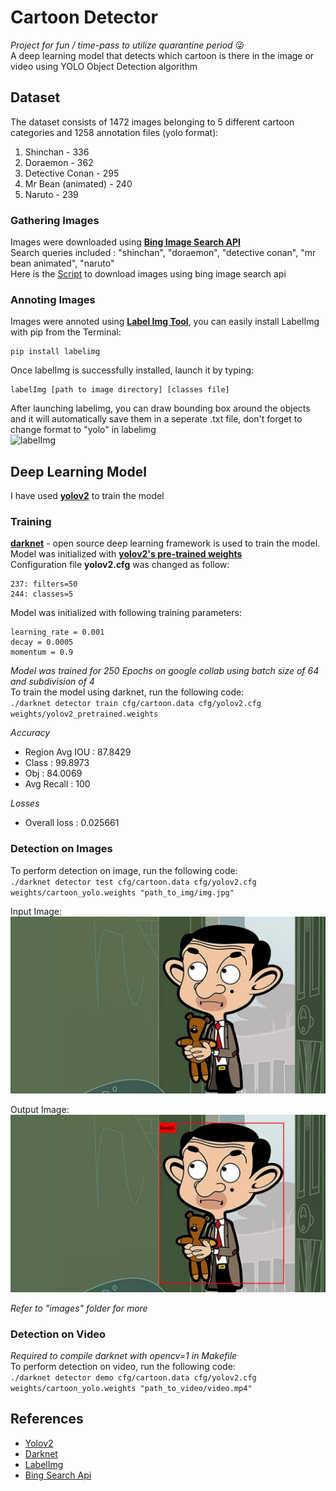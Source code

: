 # **Cartoon Detector**
*Project for fun / time-pass to utilize quarantine period* 😜  
A deep learning model that detects which cartoon is there in the image or video using YOLO Object Detection algorithm
## Dataset
The dataset consists of 1472 images belonging to 5 different cartoon categories and 1258 annotation files (yolo format):
1. Shinchan - 336
2. Doraemon - 362
3. Detective Conan - 295
4. Mr Bean (animated) - 240
5. Naruto - 239  
### Gathering Images
Images were downloaded using [**Bing Image Search API**](https://azure.microsoft.com/en-in/services/cognitive-services/bing-image-search-api/)  
Search queries included : "shinchan", "doraemon", "detective conan", "mr bean animated", "naruto"  
Here is the [Script](https://github.com/jainamshah17/cartoon-detector/blob/master/scripts/bing_images.py) to download images using bing image search api  
  
### Annoting Images
Images were annoted using [**Label Img Tool**](https://github.com/tzutalin/labelImg), you can easily install LabelImg with pip from the Terminal:  
```
pip install labelimg
```  
Once labelImg is successfully installed, launch it by typing:  
```
labelImg [path to image directory] [classes file]
```  
After launching labelimg, you can draw bounding box around the objects and it will automatically save them in a seperate .txt file, don't forget to change format to "yolo" in labelimg  
![labelImg]()
## Deep Learning Model
I have used [**yolov2**](https://arxiv.org/pdf/1612.08242.pdf) to train the model  
### Training  
[**darknet**](https://github.com/AlexeyAB/darknet) - open source deep learning framework is used to train the model.  
Model was initialized with [**yolov2's pre-trained weights**](https://pjreddie.com/darknet/yolo/)  
Configuration file **yolov2.cfg** was changed as follow:
```
237: filters=50
244: classes=5
```  
Model was initialized with following training parameters:  
```
learning_rate = 0.001  
decay = 0.0005  
momentum = 0.9  
```
*Model was trained for 250 Epochs on google collab using batch size of 64 and subdivision of 4*    
To train the model using darknet, run the following code:  
  `./darknet detector train cfg/cartoon.data cfg/yolov2.cfg weights/yolov2_pretrained.weights `    

*Accuracy*  
  - Region Avg IOU : 87.8429  
  - Class : 99.8973  
  - Obj : 84.0069  
  - Avg Recall : 100  
    
*Losses*  
  - Overall loss : 0.025661  
### Detection on Images
To perform detection on image, run the following code:  
  `./darknet detector test cfg/cartoon.data cfg/yolov2.cfg weights/cartoon_yolo.weights "path_to_img/img.jpg"`  
      
Input Image:  
![Input Image](https://github.com/jainamshah17/cartoon-detector/blob/master/images/inputs/bean_4.jpg)  
  
Output Image:  
![Output Image](https://github.com/jainamshah17/cartoon-detector/blob/master/images/outputs/bean_4.jpg)  
  
*Refer to "images" folder for more*
### Detection on Video 
*Required to compile darknet with opencv=1 in Makefile*  
To perform detection on video, run the following code:  
  `./darknet detector demo cfg/cartoon.data cfg/yolov2.cfg weights/cartoon_yolo.weights "path_to_video/video.mp4"`  
## References  
- [Yolov2](https://arxiv.org/pdf/1612.08242.pdf)  
- [Darknet](https://github.com/AlexeyAB/darknet)  
- [LabelImg](https://github.com/tzutalin/labelImg)  
- [Bing Search Api](https://azure.microsoft.com/en-in/services/cognitive-services/bing-image-search-api/)  
